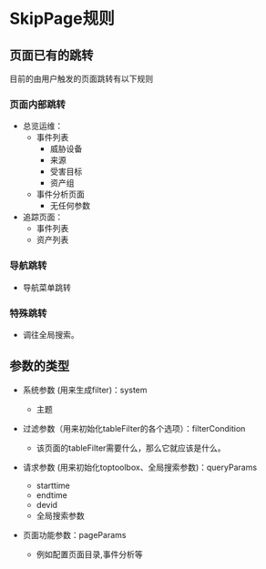 # SkipPage规则
## 页面已有的跳转

目前的由用户触发的页面跳转有以下规则

### 页面内部跳转

- 总览运维：
    - 事件列表
        - 威胁设备
        - 来源
        - 受害目标
        - 资产组
    - 事件分析页面
        - 无任何参数
- 追踪页面：
    - 事件列表
    - 资产列表


### 导航跳转

- 导航菜单跳转

### 特殊跳转

- 调往全局搜索。

## 参数的类型
- 系统参数 (用来生成filter)：system
    - 主题
    
- 过滤参数（用来初始化tableFilter的各个选项）：filterCondition
    - 该页面的tableFilter需要什么，那么它就应该是什么。
    
- 请求参数 (用来初始化toptoolbox、全局搜索参数)：queryParams
    - starttime
    - endtime
    - devid
    - 全局搜索参数
    
- 页面功能参数：pageParams

    - 例如配置页面目录,事件分析等

    

